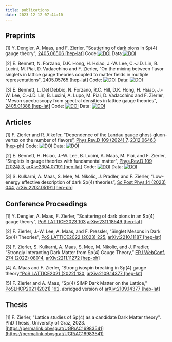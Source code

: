 ```yaml
---
title: publications
date: 2023-12-12 07:44:10
---
```


## Preprints

[1] Y. Dengler, A. Maas, and F. Zierler, "Scattering of dark pions in Sp(4) gauge theory", [2405.06506 [hep-lat]](https://arxiv.org/abs/2405.06506)
Code:[![DOI](https://zenodo.org/badge/DOI/10.5281/zenodo.13303536.svg)](https://doi.org/10.5281/zenodo.13303536) Data:[![DOI](https://zenodo.org/badge/DOI/10.5281/zenodo.12920978.svg)](https://doi.org/10.5281/zenodo.12920978)

[2] E. Bennett, N. Forzano, D.K. Hong, H. Hsiao, J.-W. Lee, C.-J.D. Lin, B. Lucini, M. Piai, D. Vadacchino and F. Zierler, "On the mixing between flavor singlets in lattice gauge theories coupled to matter fields in multiple representations", [2405.05765 [hep-lat]](https://arxiv.org/abs/2405.05765)
Code: [![DOI](https://zenodo.org/badge/DOI/10.5281/zenodo.12748631.svg)](https://doi.org/10.5281/zenodo.12748631)
Data: [![DOI](https://zenodo.org/badge/DOI/10.5281/zenodo.11370542.svg)](https://doi.org/10.5281/zenodo.11370542)

[3] E. Bennett, L. Del Debbio, N. Forzano, R.C. Hill, D.K. Hong, H. Hsiao, J.-W. Lee, C.-J.D. Lin, B. Lucini, A. Lupo, M. Piai, D. Vadacchino and F. Zierler, "Meson spectroscopy from spectral densities in lattice gauge theories", [2405.01388 [hep-lat]](https://arxiv.org/abs/2405.01388)
Code: [![DOI](https://zenodo.org/badge/DOI/10.5281/zenodo.11048300.svg)](https://doi.org/10.5281/zenodo.11048300)
Data: [![DOI](https://zenodo.org/badge/DOI/10.5281/zenodo.11048346.svg)](https://doi.org/10.5281/zenodo.11048346)

## Articles

[1] F. Zierler and R. Alkofer, “Dependence of the Landau gauge ghost-gluon-vertex on the number of flavors”, [Phys.Rev.D 109 (2024) 7](https://doi.org/10.1103/PhysRevD.109.074024), [2312.06463 [hep-ph]](http://arxiv.org/abs/2312.06463)
Code: [![DOI](https://zenodo.org/badge/DOI/10.5281/zenodo.10849177.svg)](https://doi.org/10.5281/zenodo.10849177)
Data: [![DOI](https://zenodo.org/badge/DOI/10.5281/zenodo.10849201.svg)](https://doi.org/10.5281/zenodo.10849201)

[2] E. Bennett, H. Hsiao, J.-W. Lee, B. Lucini, A. Maas, M. Piai, and F. Zierler, “Singlets in gauge theories with fundamental matter”, [Phys.Rev.D 109 (2024) 3](https://doi.org/10.1103/PhysRevD.109.034504), [arXiv:2304.07191 [hep-lat]](http://arxiv.org/abs/2304.07191) 
Code: [![DOI](https://zenodo.org/badge/DOI/10.5281/zenodo.10352176.svg)](https://doi.org/10.5281/zenodo.10352176)
Data: [![DOI](https://zenodo.org/badge/DOI/10.5281/zenodo.10352099.svg)](https://doi.org/10.5281/zenodo.10352099)

[3] S. Kulkarni, A. Maas, S. Mee, M. Nikolic, J. Pradler, and F. Zierler, “Low-energy effective description of dark Sp(4) theories”, [SciPost Phys.14 (2023) 044](http://dx.doi.org/10.21468/SciPostPhys.14.3.044), [arXiv:2202.05191 [hep-ph]](http://arxiv.org/abs/2202.05191)

## Conference Proceedings

[1] Y. Dengler, A. Maas, F. Zierler, "Scattering of dark pions in an Sp(4) gauge theory", [PoS LATTICE2023 103](https://pos.sissa.it/453/103) [arXiv:2311.18549 [hep-lat]](https://arxiv.org/abs/)

[2] F. Zierler, J.-W. Lee, A. Maas, and F. Pressler, “Singlet Mesons in Dark Sp(4) Theories”, [PoS LATTICE2022 (2023) 225](http://dx.doi.org/10.22323/1.430.0225), [arXiv:2210.11187 [hep-lat]](http://arxiv.org/abs/2210.11187)

[3] F. Zierler, S. Kulkarni, A. Maas, S. Mee, M. Nikolic, and J. Pradler, “Strongly Interacting Dark Matter from Sp(4) Gauge Theory,” [EPJ WebConf. 274 (2022) 08014](http://dx.doi.org/10.1051/epjconf/202227408014), [arXiv:2211.11272 [hep-ph]](http://arxiv.org/abs/2211.11272)

[4] A. Maas and F. Zierler, “Strong isospin breaking in Sp(4) gauge theory,[”PoS LATTICE2021 (2022) 130](http://dx.doi.org/10.22323/1.396.0130), [arXiv:2109.14377 [hep-lat]](http://arxiv.org/abs/2109.14377)

[5] F. Zierler and A. Maas, “Sp(4) SIMP Dark Matter on the Lattice,” [PoSLHCP2021 (2021) 162](http://dx.doi.org/10.22323/1.397.0162), abridged version of [arXiv:2109.14377 [hep-lat]](http://arxiv.org/abs/2109.14377)

## Thesis

[1] F. Zierler, "Lattice studies of Sp(4) as a candidate Dark Matter theory". PhD Thesis, University of Graz, 2023.  [https://permalink.obvsg.at/UGR/AC16983541](https://permalink.obvsg.at/UGR/AC16983541) 